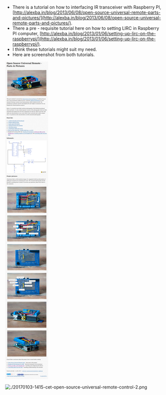 * There is a tutorial on how to interfacing IR transceiver with Raspberry PI, [http://alexba.in/blog/2013/06/08/open-source-universal-remote-parts-and-pictures/](http://alexba.in/blog/2013/06/08/open-source-universal-remote-parts-and-pictures/).
* There a pre - requisite tutorial here on how to setting LIRC in Raspberry PI computer, [http://alexba.in/blog/2013/01/06/setting-up-lirc-on-the-raspberrypi/](http://alexba.in/blog/2013/01/06/setting-up-lirc-on-the-raspberrypi/).
* I think these tutorials might suit my need.
* Here are screenshot from both tutorials.

![./20170103-1415-cet-open-source-universal-remote-control-1.png](./20170103-1415-cet-open-source-universal-remote-control-1.png)

![./20170103-1415-cet-open-source-universal-remote-control-2.png](./20170103-1415-cet-open-source-universal-remote-control-2.png)
